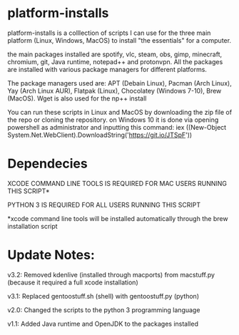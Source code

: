 # platform-installs
platform-installs is a  colllection of scripts I can use for the three main platform (Linux, Windows, MacOS) to install "the essentials" for a computer.


the main packages installed are spotify, vlc, steam, obs, gimp, minecraft, chromium, git, Java runtime, notepad++ and protonvpn.
All the packages are installed with various package managers for different platforms.


The package managers used are: APT (Debain Linux), Pacman (Arch Linux), Yay (Arch Linux AUR), Flatpak (Linux), Chocolatey (Windows 7-10), Brew (MacOS).
Wget is also used for the np++ install


You can run these scripts in Linux and MacOS by downloading the zip file of the repo or cloning the repository. on Windows 10 it is done via opening powershell as administrator and inputting this command: iex ((New-Object System.Net.WebClient).DownloadString('https://git.io/JTSpF'))

# Dependecies
XCODE COMMAND LINE TOOLS IS REQUIRED FOR MAC USERS RUNNING THIS SCRIPT*

PYTHON 3 IS REQUIRED FOR ALL USERS RUNNING THIS SCRIPT

*xcode command line tools will be installed automatically through the brew installation script
# Update Notes:
v3.2: Removed kdenlive (installed through macports) from macstuff.py (because it required a full xcode installation)

v3.1: Replaced gentoostuff.sh (shell) with gentoostuff.py (python)

v2.0: Changed the scripts to the python 3 programming language

v1.1: Added Java runtime and OpenJDK to the packages installed
